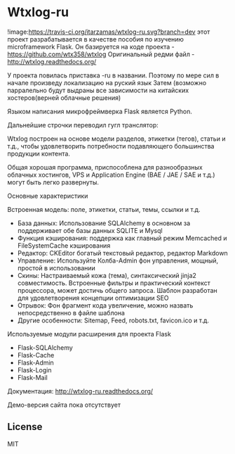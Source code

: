 Wtxlog-ru 
===============
!image:<https://travis-ci.org/itarzamas/wtxlog-ru.svg?branch=dev>
этот проект разрабатывается в качестве пособия по изучению microframework Flask.
Он базируется на коде проекта - <https://github.com/wtx358/wtxlog>
Оригинальный редми файл - <http://wtxlog.readthedocs.org/>


У проекта повилась приставка -ru в названии. Поэтому по мере сил в начале произведу локализацию на руский язык
Затем (возможно парралельно будут выдраны все зависимости на китайских хостеров(верней облачные решения)


Языком написания  микрофреймверка Flask является Python.

Дальнейшие строчки переводил гугл транслятор:

Wtxlog построен на основе модели разделов, этикетки (тегов), статьи и т.д.,
 чтобы удовлетворить потребности подавляющего большинства продукции контента.

Общая хорошая программа, приспособлена для разнообразных облачных хостингов, 
VPS и Application Engine (BAE / JAE / SAE и т.д.) могут быть легко развернуты.

Основные характеристики

 Встроенная модель: поле, этикетки, статьи, темы, ссылки и т.д.
-    База данных: Использование SQLAlchemy в основном за поддерживает 
	    обе базы данных SQLITE и Mysql
-    Функция кэширования: поддержка как главный режим Memcached и FileSystemCache кэширования
-    Редактор: CKEditor богатый текстовый редактор, редактор Markdown
-    Управление: Используйте Колба-Admin фон управления, мощный, простой в использовании
-    Скины: Настраиваемый кожа (тема), синтаксический jinja2 совместимость. 
	Встроенные фильтры и практический контекст процессора, может достичь общего запроса. 
	    Шаблон разработан для удовлетворения концепции оптимизации SEO
-    Отрывок: Фон фрагмент кода увеличение, можно назвать непосредственно в файле шаблона
-    Другие особенности: Sitemap, Feed, robots.txt, favicon.ico и т.д.

Используемые модули расширения для проекта Flask

- Flask-SQLAlchemy
- Flask-Cache
- Flask-Admin
- Flask-Login
- Flask-Mail

Документация:
<http://wtxlog-ru.readthedocs.org/>

Демо-версия сайта пока отсутствует

License
-------


MIT
